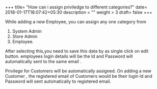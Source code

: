 +++
title= "How can i assign priviledge to different categories?"
date= 2018-01-17T18:07:42+05:30
description = ""
weight = 3
draft= false
+++


While adding a new Employee, you can assign any one category from 


1. System Admin  
2. Store Admin 
3. Employee. 

After selecting this,you need to save this data by as single click on edit button. employees login details will be the Id and Password will automatically sent to the same email .

Privilege for Customers will be automatically assigned.  On adding a new Customer , the registered email of Customers would be their login Id and Password will sent  automatically to registered email.
